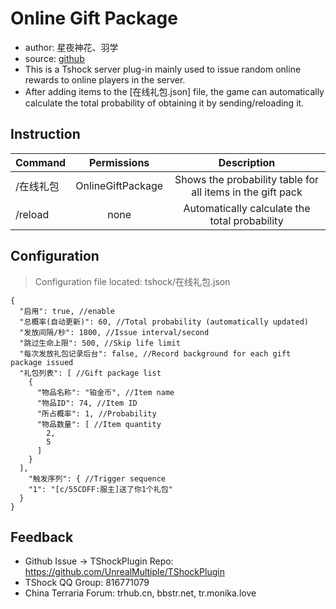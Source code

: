 # Online Gift Package

- author: 星夜神花、羽学
- source: [github](https://gitee.com/star-night-flower/tshock-gift)
- This is a Tshock server plug-in mainly used to issue random online rewards to online players in the server.
- After adding items to the [在线礼包.json] file, the game can automatically calculate the total probability of obtaining it by sending/reloading it.

## Instruction

| Command      |        Permissions         |      Description       |
|---------|:-----------------:|:-------------:|
| /在线礼包   | OnlineGiftPackage | Shows the probability table for all items in the gift pack |
| /reload |         none         |    Automatically calculate the total probability    |

## Configuration
> Configuration file located: tshock/在线礼包.json
```json5
{
  "启用": true, //enable
  "总概率(自动更新)": 60, //Total probability (automatically updated)
  "发放间隔/秒": 1800, //Issue interval/second
  "跳过生命上限": 500, //Skip life limit
  "每次发放礼包记录后台": false, //Record background for each gift package issued
  "礼包列表": [ //Gift package list
    {
      "物品名称": "铂金币", //Item name
      "物品ID": 74, //Item ID
      "所占概率": 1, //Probability
      "物品数量": [ //Item quantity
        2,
        5
      ]
    }
  ],
    "触发序列": { //Trigger sequence
    "1": "[c/55CDFF:服主]送了你1个礼包"
  }
}
```

## Feedback
- Github Issue -> TShockPlugin Repo: https://github.com/UnrealMultiple/TShockPlugin
- TShock QQ Group: 816771079
- China Terraria Forum: trhub.cn, bbstr.net, tr.monika.love
